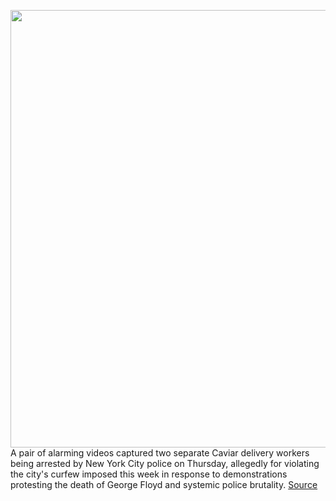 <img src='https://cdn.vox-cdn.com/thumbor/uYin1KI-7yRtn5vm0y2UjfNqlmk=/0x0:2040x1360/1200x800/filters:focal(857x517:1183x843)/cdn.vox-cdn.com/uploads/chorus_image/image/66898029/acastro_190724_1777_doordash_0002.0.0.jpg' width='700px' /><br/>
A pair of alarming videos captured two separate Caviar delivery workers being arrested by New York City police on Thursday, allegedly for violating the city's curfew imposed this week in response to demonstrations protesting the death of George Floyd and systemic police brutality.
<a href='https://www.theverge.com/2020/6/5/21281272/doordash-caviar-nyc-workers-arrested-response-curfew-protests-police-brutality'> Source <a/>